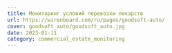 ```yaml
---
title: Мониторинг условий перевозки лекарств
url: https://wirenboard.com/ru/pages/goodsoft-auto/
cover: goodsoft_auto/goodsoft_auto.jpg
date: 2023-01-11
category: commercial_estate_monitoring
---
```

